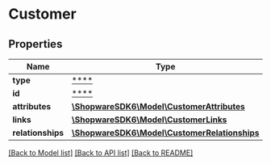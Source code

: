 # Customer

## Properties
Name | Type | Description | Notes
------------ | ------------- | ------------- | -------------
**type** | [****](.md) |  | [optional] 
**id** | [****](.md) |  | [optional] 
**attributes** | [**\ShopwareSDK6\Model\CustomerAttributes**](CustomerAttributes.md) |  | [optional] 
**links** | [**\ShopwareSDK6\Model\CustomerLinks**](CustomerLinks.md) |  | [optional] 
**relationships** | [**\ShopwareSDK6\Model\CustomerRelationships**](CustomerRelationships.md) |  | [optional] 

[[Back to Model list]](../../README.md#documentation-for-models) [[Back to API list]](../../README.md#documentation-for-api-endpoints) [[Back to README]](../../README.md)

